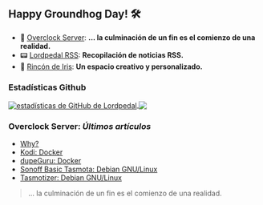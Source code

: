 ## Happy Groundhog Day! 🛠️

- 🤖 [Overclock Server](https://lordpedal.github.io/ "Overclock Server"): **... la culminación de un fin es el comienzo de una realidad.**
- 📟 [Lordpedal RSS](https://lordpedal.github.io/lordpedal "Lordpedal RSS"): **Recopilación de noticias RSS.**
- 🌈 [Rincón de Iris](https://rincondeiris.club/ "Rincón de Iris"): **Un espacio creativo y personalizado.**

### Estadísticas Github
<a href="https://github.com/Lordpedal">
  <img align="center" alt="estadísticas de GitHub de Lordpedal" src="https://github-readme-stats.codestackr.vercel.app/api?username=Lordpedal&show_icons=true&count_private=true&include_all_commits=true&locale=es&theme=gruvbox" />
</a>
<a href="https://github.com/Lordpedal">
  <img align="center" src="https://github-readme-stats.anuraghazra1.vercel.app/api/top-langs/?username=Lordpedal&layout=compact&locale=es&theme=gruvbox" />
</a>

### Overclock Server: *Últimos artículos*
<!-- BLOG-POST-LIST:START -->
- [Why?](https://lordpedal.github.io/personal/why-cita/)
- [Kodi: Docker](https://lordpedal.github.io/gnu/linux/docker/kodi-docker/)
- [dupeGuru: Docker](https://lordpedal.github.io/gnu/linux/docker/dupeguru-docker/)
- [Sonoff Basic Tasmota: Debian GNU/Linux](https://lordpedal.github.io/gnu/linux/domotica/sonoff-tasmota-gnu/)
- [Tasmotizer: Debian GNU/Linux](https://lordpedal.github.io/gnu/linux/domotica/tasmotizer-debian-gnu/)
<!-- BLOG-POST-LIST:END -->

> ... la culminación de un fin es el comienzo de una realidad.
